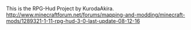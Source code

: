 This is the RPG-Hud Project by KurodaAkira.
http://www.minecraftforum.net/forums/mapping-and-modding/minecraft-mods/1289321-1-11-rpg-hud-3-0-last-update-08-12-16
